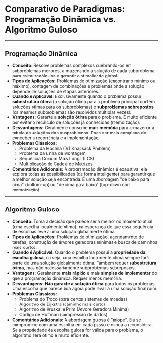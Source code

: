 # Comparativo de Paradigmas: Programação Dinâmica vs. Algoritmo Guloso

---

## Programação Dinâmica

* **Conceito:** Resolve problemas complexos quebrando-os em subproblemas menores, armazenando a solução de cada subproblema para evitar recálculos e garantir a otimalidade global.
* **Tipos de Aplicações:** Problemas de otimização (encontrar o mínimo ou máximo), contagem de combinações e problemas onde a solução depende de soluções de etapas anteriores.
* **Quando é Aplicável:** Exclusivamente quando o problema possui **subestrutura ótima** (a solução ótima para o problema principal contém soluções ótimas para os subproblemas) e **subproblemas sobrepostos** (os mesmos subproblemas são resolvidos múltiplas vezes).
* **Vantagens:** Garante a **solução ótima** para o problema. É muito eficiente por evitar o recálculo de soluções já conhecidas (memoização).
* **Desvantagens:** Geralmente consome **mais memória** para armazenar a tabela de soluções dos subproblemas. Pode ser mais complexo de conceber a recorrência e a implementação.
* **Problemas Clássicos:**
    * Problema da Mochila (0/1 Knapsack Problem)
    * Problema da Linha de Montagem
    * Sequência Comum Mais Longa (LCS)
    * Multiplicação de Cadeia de Matrizes
* **Comentários Adicionais:** A programação dinâmica é exaustiva; ela explora todas as possibilidades (de forma inteligente) para garantir que a melhor solução seja encontrada. É uma abordagem "de baixo para cima" (bottom-up) ou "de cima para baixo" (top-down com memoização).

---

## Algoritmo Guloso

* **Conceito:** Toma a decisão que parece ser a melhor no momento atual (uma escolha localmente ótima), na esperança de que essa sequência de escolhas leve a uma solução globalmente ótima.
* **Tipos de Aplicações:** Problemas de otimização, agendamento de tarefas, construção de árvores geradoras mínimas e busca de caminhos mais curtos.
* **Quando é Aplicável:** Quando o problema possui a **propriedade da escolha gulosa**, ou seja, uma escolha localmente ótima sempre fará parte de uma solução globalmente ótima. Também requer **subestrutura ótima**, mas não necessariamente subproblemas sobrepostos.
* **Vantagens:** Geralmente **mais rápido** e mais **simples de implementar** do que a programação dinâmica. Requer menos memória.
* **Desvantagens:** **Não garante a solução ótima** para todos os problemas. Uma escolha que parece boa agora pode levar a uma solução final ruim.
* **Problemas Clássicos:**
    * Problema do Troco (para certos sistemas de moedas)
    * Algoritmo de Dijkstra (caminho mais curto)
    * Algoritmo de Kruskal e Prim (Árvore Geradora Mínima)
    * Código de Huffman (compressão de dados)
* **Comentários Adicionais:** A abordagem gulosa é "míope". Ela se compromete com uma escolha em cada passo e nunca a reconsidera. Se a propriedade da escolha gulosa for válida para o problema, o algoritmo será ótimo e muito eficiente.